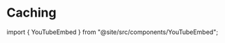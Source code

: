 # Caching

import { YouTubeEmbed } from "@site/src/components/YouTubeEmbed";

<YouTubeEmbed embedId="A7VLMZmtMwc" width={800} />
